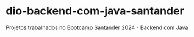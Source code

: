# dio-backend-com-java-santander
Projetos trabalhados no Bootcamp Santander 2024 - Backend com Java
